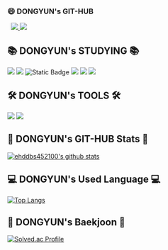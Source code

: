 ### 😄 DONGYUN's GIT-HUB 
   
<a href="https://velog.io/@ehddbs4521"><img src="https://img.shields.io/badge/BLOG-20C997?style=flat-square&logo=Velog&logoColor=white"/> </a><a href="mailto:kdy452100@gmail.com"><img src="https://img.shields.io/badge/kdy452100@gmail.com-81ecec?style=flat-square&logo=Gmail&logoColor=black"/></a>

## 📚 DONGYUN's STUDYING 📚
<img src="https://img.shields.io/badge/Spring-6DB33F?style=flat-square&logo=Spring&logoColor=white"/> 		<img src="https://img.shields.io/badge/Python-3776AB?style=flat-square&logo=Python&logoColor=white"/>  		<img alt="Static Badge" src="https://img.shields.io/badge/JAVA-ff0000">
<img src="https://img.shields.io/badge/JavaSript-F7DF1E?style=flat-square&logo=JavaSript&logoColor=white"/> 	 <img src="https://img.shields.io/badge/Spring Boot-6DB33F?style=flat-square&logo=Spring Boot&logoColor=white"/> 	  <img src="https://img.shields.io/badge/MySQL-4479A1?style=flat-square&logo=MySQL&logoColor=white"/> 

## 🛠️ DONGYUN's TOOLS 🛠️
<img src="https://img.shields.io/badge/IntelliJ IDEA-000000?style=flat-square&logo=IntelliJ IDEA&logoColor=white"/> <img src="https://img.shields.io/badge/Visual Studio Code-007ACC?style=flat-square&logo=Visual Studio Code&logoColor=white"/> 

## 📑 DONGYUN's GIT-HUB Stats 📑
[![ehddbs452100's github stats](https://github-readme-stats.vercel.app/api?username=ehddbs4521&show_icons=true&theme=tokyonight)](https://github.com/anuraghazra/github-readme-stats)
<!--   <div align=center>
	
  [![Hits](https://hits.seeyoufarm.com/api/count/incr/badge.svg?url=https%3A%2F%2Fgithub.com%2Fjyk2367)](https://hits.seeyoufarm.com) 
	
  </div> -->

## 💻 DONGYUN's Used Language 💻
[![Top Langs](https://github-readme-stats.vercel.app/api/top-langs/?username=ehddbs4521)](https://github.com/ehddbs4521/github-readme-stats)



## 🧐 DONGYUN's Baekjoon 🧐
[![Solved.ac Profile](http://mazassumnida.wtf/api/v2/generate_badge?boj=ehddbs452100)](https://solved.ac/ehddbs452100)
<!--![mazandi profile](http://mazandi.herokuapp.com/api?handle=jyk2367&theme=warm)-->
  

